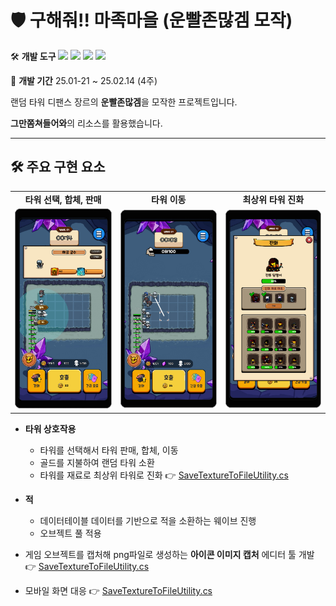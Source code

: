 # 🛡️ 구해줘!! 마족마을 (운빨존많겜 모작)


🛠️ **개발 도구**
<img src="https://img.shields.io/badge/C%23-80247B?style=flat-square&logo=csharp&logoColor=white"/> <img src="https://img.shields.io/badge/Unity-000000?style=flat-square&logo=unity&logoColor=white"/> <img src="https://img.shields.io/badge/Dotween-005E9D?style=flat-square&logo=dotween&logoColor=white"/> <img src="https://img.shields.io/badge/EasyTutorial-005E9D?style=flat-square&logo=easytutorial&logoColor=white"/>

📅 **개발 기간**
25.01-21 ~ 25.02.14 (4주)

랜덤 타워 디팬스 장르의 **운빨존많겜**을 모작한 프로젝트입니다.

**그만쫌쳐들어와**의 리소스를 활용했습니다.

---

## 🛠️ 주요 구현 요소
<table>
  <tr>
    <td align="center"><strong>타워 선택, 합체, 판매</strong></td>
    <td align="center"><strong>타워 이동</strong></td>
    <td align="center"><strong>최상위 타워 진화</strong></td>
  </tr>
  <tr>
    <td><img src="./Screenshot/TowerInfo.jpg" width="250"/></td>
    <td><img src="./Screenshot/TowerMove.jpg" width="250"/></td>
    <td><img src="./Screenshot/TowerFusion.jpg" width="250"/></td>
  </tr>
</table>

- **타워 상호작용**
  - 타워를 선택해서 타워 판매, 합체, 이동
  - 골드를 지불하여 랜덤 타워 소환
  - 타워를 재료로 최상위 타워로 진화 👉 [SaveTextureToFileUtility.cs](https://github.com/KALI-UM/Unity-MiniTeam9/blob/main/Assets/Scripts/SaveTextureToFileUtility.cs)
- **적**
  - 데이터테이블 데이터를 기반으로 적을 소환하는 웨이브 진행
  - 오브젝트 풀 적용

- 게임 오브젝트를 캡처해 png파일로 생성하는 **아이콘 이미지 캡처** 에디터 툴 개발 👉 [SaveTextureToFileUtility.cs](https://github.com/KALI-UM/Unity-MiniTeam9/blob/main/Assets/Scripts/SaveTextureToFileUtility.cs)
- 모바일 화면 대응 👉 [SaveTextureToFileUtility.cs](https://github.com/KALI-UM/Unity-MiniTeam9/blob/main/Assets/Scripts/SaveTextureToFileUtility.cs)
  
